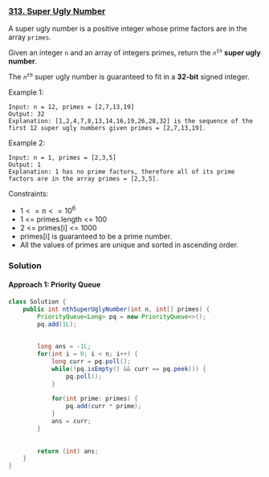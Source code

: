 ### [313. Super Ugly Number](https://leetcode.com/problems/super-ugly-number/)

A super ugly number is a positive integer whose prime factors are in the array `primes`.

Given an integer `n` and an array of integers primes, return the <code>$n^{th}$</code> **super ugly number**.

The <code>$n^{th}$</code> super ugly number is guaranteed to fit in a **32-bit** signed integer.

 

Example 1:
```
Input: n = 12, primes = [2,7,13,19]
Output: 32
Explanation: [1,2,4,7,8,13,14,16,19,26,28,32] is the sequence of the first 12 super ugly numbers given primes = [2,7,13,19].
```
Example 2:
```
Input: n = 1, primes = [2,3,5]
Output: 1
Explanation: 1 has no prime factors, therefore all of its prime factors are in the array primes = [2,3,5].
``` 

Constraints:

- $1 <= n <= 10^6$
- 1 <= primes.length <= 100
- 2 <= primes[i] <= 1000
- primes[i] is guaranteed to be a prime number.
- All the values of primes are unique and sorted in ascending order.

### Solution

#### Approach 1: Priority Queue

```java
class Solution {
    public int nthSuperUglyNumber(int n, int[] primes) {
        PriorityQueue<Long> pq = new PriorityQueue<>();
        pq.add(1L);
        
       
        long ans = -1L;
        for(int i = 0; i < n; i++) {
            long curr = pq.poll();
            while(!pq.isEmpty() && curr == pq.peek()) {
                pq.poll();
            }
            
            for(int prime: primes) {
                pq.add(curr * prime);
            }
            ans = curr;
        }
        
        
        return (int) ans;
    }
}
```